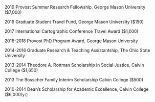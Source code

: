 2019	    Provost Summer Research Fellowship, George Mason University ($7,000)

2019		Graduate Student Travel Fund, George Mason University ($150)

2017		International Cartographic Conference Travel Award ($1,000)

2016-2018	Provost PhD Program Award, George Mason University

2014-2016	Graduate Research & Teaching Assistantship, The Ohio State University 

2013-2014	Theodore A. Rottman Scholarship in Social Justice, Calvin College ($1,650)

2013	    The Bosscher Family Interim Scholarship Calvin College ($500)

2010-2014	Dean’s Scholarship for Academic Excellence, Calvin College ($6,000/yr)
